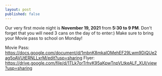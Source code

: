 ```yaml
---
layout: post
published: false
---
```

Our very first movie night is **November 19, 2021** from **5:30 to 9 PM**. Don't forget that you will need 3 cans on the day of to enter:) Make sure to bring your Movie pass to school on Monday!


Movie Pass: https://docs.google.com/document/d/1mbnK8mkaIOMehEF29Lwm9DiQUe2ag5oAVUtERNLLxrM/edit?usp=sharing
Flyer: https://drive.google.com/file/d/1TLk7orTrhvK95aKpwTnpVLtkeALF_XUI/view?usp=sharing
